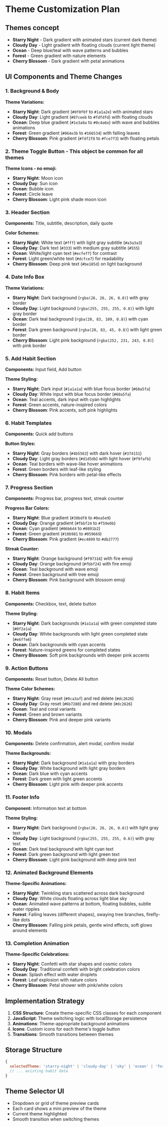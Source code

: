 # Theme Customization Plan

## Themes concept
- **Starry Night** - Dark gradient with animated stars (current dark theme)
- **Cloudy Day** - Light gradient with floating clouds (current light theme)
- **Ocean** - Deep blue/teal with wave patterns and bubbles
- **Forest** - Green gradient with nature elements
- **Cherry Blossom** - Dark gradient with petal animations 

## UI Components and Theme Changes

### 1. Background & Body
**Theme Variations:**
- **Starry Night**: Dark gradient (`#0f0f0f` to `#1a1a2e`) with animated stars
- **Cloudy Day**: Light gradient (`#87ceeb` to `#fdfdfd`) with floating clouds
- **Ocean**: Deep blue gradient (`#1e3a8a` to `#0c4a6e`) with wave and bubbles animations
- **Forest**: Green gradient (`#064e3b` to `#166534`) with falling leaves
- **Cherry Blossom**: Pink gradient (`#fdf2f8` to `#fce7f3`) with floating petals

### 2. Theme Toggle Button - This object be common for all themes
**Theme Icons - no emoji:**
- **Starry Night**: Moon icon
- **Cloudy Day**: Sun icon
- **Ocean**: Bubble icon
- **Forest**: Circle leave
- **Cherry Blossom**: Light pink shade moon icon

### 3. Header Section
**Components:** Title, subtitle, description, daily quote

**Color Schemes:**
- **Starry Night**: White text (`#fff`) with light gray subtitle (`#a3a3a3`)
- **Cloudy Day**: Dark text (`#333`) with medium gray subtitle (`#555`)
- **Ocean**: White/light cyan text (`#ecfeff`) for contrast
- **Forest**: Light green/white text (`#dcfce7`) for readability
- **Cherry Blossom**: Deep pink text (`#be185d`) on light background

### 4. Date Info Box
**Theme Variations:**
- **Starry Night**: Dark background (`rgba(26, 26, 26, 0.8)`) with gray border
- **Cloudy Day**: Light background (`rgba(255, 255, 255, 0.8)`) with light gray border
- **Ocean**: Dark teal background (`rgba(20, 83, 109, 0.8)`) with cyan border
- **Forest**: Dark green background (`rgba(20, 83, 45, 0.8)`) with light green border
- **Cherry Blossom**: Light pink background (`rgba(252, 231, 243, 0.8)`) with pink border

### 5. Add Habit Section
**Components:** Input field, Add button

**Theme Styling:**
- **Starry Night**: Dark input (`#1a1a1a`) with blue focus border (`#60a5fa`)
- **Cloudy Day**: White input with blue focus border (`#60a5fa`)
- **Ocean**: Teal accents, dark input with cyan highlights
- **Forest**: Green accents, nature-inspired colors
- **Cherry Blossom**: Pink accents, soft pink highlights

### 6. Habit Templates
**Components:** Quick add buttons

**Button Styles:**
- **Starry Night**: Gray borders (`#4b5563`) with dark hover (`#374151`)
- **Cloudy Day**: Light gray borders (`#d1d5db`) with light hover (`#f9fafb`)
- **Ocean**: Teal borders with wave-like hover animations
- **Forest**: Green borders with leaf-like styling
- **Cherry Blossom**: Pink borders with petal-like effects

### 7. Progress Section
**Components:** Progress bar, progress text, streak counter

**Progress Bar Colors:**
- **Starry Night**: Blue gradient (`#38bdf8` to `#0ea5e9`)
- **Cloudy Day**: Orange gradient (`#fbbf24` to `#f59e0b`)
- **Ocean**: Cyan gradient (`#06b6d4` to `#0891b2`)
- **Forest**: Green gradient (`#10b981` to `#059669`)
- **Cherry Blossom**: Pink gradient (`#ec4899` to `#db2777`)

**Streak Counter:**
- **Starry Night**: Orange background (`#f97316`) with fire emoji
- **Cloudy Day**: Orange background (`#fbbf24`) with fire emoji
- **Ocean**: Teal background with wave emoji
- **Forest**: Green background with tree emoji
- **Cherry Blossom**: Pink background with blossom emoji

### 8. Habit Items
**Components:** Checkbox, text, delete button

**Theme Styling:**
- **Starry Night**: Dark backgrounds (`#1a1a1a`) with green completed state (`#0f2a1a`)
- **Cloudy Day**: White backgrounds with light green completed state (`#e6ffe6`)
- **Ocean**: Dark backgrounds with cyan accents
- **Forest**: Nature-inspired greens for completed states
- **Cherry Blossom**: Soft pink backgrounds with deeper pink accents

### 9. Action Buttons
**Components:** Reset button, Delete All button

**Theme Color Schemes:**
- **Starry Night**: Gray reset (`#9ca3af`) and red delete (`#dc2626`)
- **Cloudy Day**: Gray reset (`#6b7280`) and red delete (`#dc2626`)
- **Ocean**: Teal and coral variants
- **Forest**: Green and brown variants
- **Cherry Blossom**: Pink and deeper pink variants

### 10. Modals
**Components:** Delete confirmation, alert modal, confirm modal

**Theme Backgrounds:**
- **Starry Night**: Dark background (`#1a1a1a`) with gray borders
- **Cloudy Day**: White background with light gray borders
- **Ocean**: Dark blue with cyan accents
- **Forest**: Dark green with light green accents
- **Cherry Blossom**: Light pink with deeper pink accents

### 11. Footer Info
**Component:** Information text at bottom

**Theme Styling:**
- **Starry Night**: Dark background (`rgba(26, 26, 26, 0.6)`) with light gray text
- **Cloudy Day**: Light background (`rgba(255, 255, 255, 0.6)`) with gray text
- **Ocean**: Dark teal background with light cyan text
- **Forest**: Dark green background with light green text
- **Cherry Blossom**: Light pink background with deep pink text

### 12. Animated Background Elements

**Theme-Specific Animations:**
- **Starry Night**: Twinkling stars scattered across dark background
- **Cloudy Day**: White clouds floating across light blue sky
- **Ocean**: Animated wave patterns at bottom, floating bubbles, subtle water ripples
- **Forest**: Falling leaves (different shapes), swaying tree branches, firefly-like dots
- **Cherry Blossom**: Falling pink petals, gentle wind effects, soft glows around elements

### 13. Completion Animation
**Theme-Specific Celebrations:**
- **Starry Night**: Confetti with star shapes and cosmic colors
- **Cloudy Day**: Traditional confetti with bright celebration colors
- **Ocean**: Splash effect with water droplets
- **Forest**: Leaf explosion with nature colors
- **Cherry Blossom**: Petal shower with pink/white colors

## Implementation Strategy

1. **CSS Structure**: Create theme-specific CSS classes for each component
2. **JavaScript**: Theme switching logic with localStorage persistence
3. **Animations**: Theme-appropriate background animations
4. **Icons**: Custom icons for each theme's toggle button
5. **Transitions**: Smooth transitions between themes

## Storage Structure
```javascript
{
  selectedTheme: 'starry-night' | 'cloudy-day' | 'sky' | 'ocean' | 'forest' | 'cherry-blossom',
  // ... existing habit data
}
```

## Theme Selector UI
- Dropdown or grid of theme preview cards
- Each card shows a mini preview of the theme
- Current theme highlighted
- Smooth transition when switching themes
